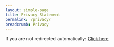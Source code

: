 ```yaml
---
layout: simple-page
title: Privacy Statement
permalink: /privacy/
breadcrumb: Privacy
---
```


<meta http-equiv="Refresh" content="3; url=https://www.mlaw.gov.sg/content/minlaw/en/site-help/privacy-statement.html">
If you are not redirected automatically: <a href='https://www.mlaw.gov.sg/content/minlaw/en/site-help/privacy-statement.html'>Click here</a>
